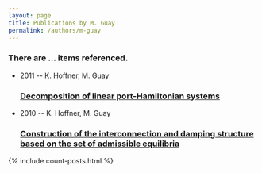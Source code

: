 ```yaml
---
layout: page
title: Publications by M. Guay
permalink: /authors/m-guay
---
```


<h3 id="number-posts">There are ... items referenced.</h3>
<ul class="post-list">
<li><span class='post-meta'>2011 -- K. Hoffner, M. Guay</span><h3><a class='post-link' href="{{ site.baseurl }}/decomposition-of-linear-port-hamiltonian-systems">Decomposition of linear port-Hamiltonian systems</a></h3></li>
<li><span class='post-meta'>2010 -- K. Hoffner, M. Guay</span><h3><a class='post-link' href="{{ site.baseurl }}/construction-of-the-interconnection-and-damping-structure-based-on-the-set-of-admissible-equilibria">Construction of the interconnection and damping structure based on the set of admissible equilibria</a></h3></li>

</ul>
{% include count-posts.html %}
